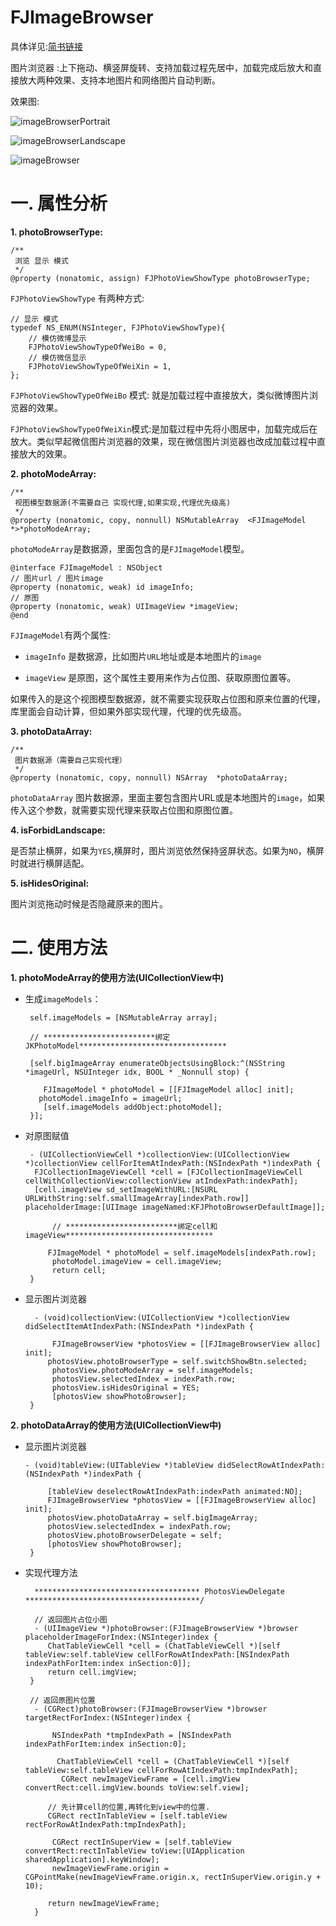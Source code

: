 # FJImageBrowser

具体详见:[简书链接](http://www.jianshu.com/p/57c94ab121c3)

图片浏览器 :上下拖动、横竖屏旋转、支持加载过程先居中，加载完成后放大和直接放大两种效果、支持本地图片和网络图片自动判断。

效果图:

![imageBrowserPortrait](https://github.com/fangjinfeng/FJImageBrowser/blob/master/FJImageBrowserDemo/Snapshots/imageBrowserPortrait.gif)

![imageBrowserLandscape](https://github.com/fangjinfeng/FJImageBrowser/blob/master/FJImageBrowserDemo/Snapshots/imageBrowserLandscape.gif)

![imageBrowser](https://github.com/fangjinfeng/FJImageBrowser/blob/master/FJImageBrowserDemo/Snapshots/imageBrowser.gif)


# 一. 属性分析

**1. photoBrowserType:**

    /**
     浏览 显示 模式
     */
    @property (nonatomic, assign) FJPhotoViewShowType photoBrowserType;

``FJPhotoViewShowType`` 有两种方式:

    // 显示 模式
    typedef NS_ENUM(NSInteger, FJPhotoViewShowType){
        // 模仿微博显示
        FJPhotoViewShowTypeOfWeiBo = 0,
        // 模仿微信显示
        FJPhotoViewShowTypeOfWeiXin = 1,
    };

``FJPhotoViewShowTypeOfWeiBo`` 模式: 就是加载过程中直接放大，类似微博图片浏览器的效果。

``FJPhotoViewShowTypeOfWeiXin``模式:是加载过程中先将小图居中，加载完成后在放大。类似早起微信图片浏览器的效果，现在微信图片浏览器也改成加载过程中直接放大的效果。

**2. photoModeArray:**

    /**
     视图模型数据源(不需要自己 实现代理,如果实现,代理优先级高)
     */
    @property (nonatomic, copy, nonnull) NSMutableArray  <FJImageModel *>*photoModeArray;

``photoModeArray``是数据源，里面包含的是``FJImageModel``模型。

    @interface FJImageModel : NSObject
    // 图片url / 图片image
    @property (nonatomic, weak) id imageInfo;
    // 原图
    @property (nonatomic, weak) UIImageView *imageView;
    @end

``FJImageModel``有两个属性:

- ``imageInfo`` 是数据源，比如图片``URL``地址或是本地图片的``image``

- ``imageView`` 是原图，这个属性主要用来作为占位图、获取原图位置等。

如果传入的是这个视图模型数据源，就不需要实现获取占位图和原来位置的代理，库里面会自动计算，但如果外部实现代理，代理的优先级高。

**3. photoDataArray:**

    /**
     图片数据源（需要自己实现代理）
     */
    @property (nonatomic, copy, nonnull) NSArray  *photoDataArray;

``photoDataArray`` 图片数据源，里面主要包含图片URL或是本地图片的``image``，如果传入这个参数，就需要实现代理来获取占位图和原图位置。

**4. isForbidLandscape:**

是否禁止横屏，如果为``YES``,横屏时，图片浏览依然保持竖屏状态。如果为``NO``，横屏时就进行横屏适配。

**5. isHidesOriginal:**

图片浏览拖动时候是否隐藏原来的图片。

# 二. 使用方法

**1. photoModeArray的使用方法(UICollectionView中)**

-  生成``imageModels``：


        self.imageModels = [NSMutableArray array];
    
        // *************************绑定JKPhotoModel*********************************
    
        [self.bigImageArray enumerateObjectsUsingBlock:^(NSString *imageUrl, NSUInteger idx, BOOL * _Nonnull stop) {
        
           FJImageModel * photoModel = [[FJImageModel alloc] init];
          photoModel.imageInfo = imageUrl;
           [self.imageModels addObject:photoModel];
        }];

- 对原图赋值


       - (UICollectionViewCell *)collectionView:(UICollectionView *)collectionView cellForItemAtIndexPath:(NSIndexPath *)indexPath {
        FJCollectionImageViewCell *cell = [FJCollectionImageViewCell cellWithCollectionView:collectionView atIndexPath:indexPath];
        [cell.imageView sd_setImageWithURL:[NSURL URLWithString:self.smallImageArray[indexPath.row]] placeholderImage:[UIImage imageNamed:KFJPhotoBrowserDefaultImage]];
    
            // *************************绑定cell和imageView*********************************
    
           FJImageModel * photoModel = self.imageModels[indexPath.row];
            photoModel.imageView = cell.imageView;
            return cell;
       }

- 显示图片浏览器


        - (void)collectionView:(UICollectionView *)collectionView didSelectItemAtIndexPath:(NSIndexPath *)indexPath {
    
            FJImageBrowserView *photosView = [[FJImageBrowserView alloc] init];
           photosView.photoBrowserType = self.switchShowBtn.selected;
            photosView.photoModeArray = self.imageModels;
            photosView.selectedIndex = indexPath.row;
            photosView.isHidesOriginal = YES;
            [photosView showPhotoBrowser];
       }

**2. photoDataArray的使用方法(UICollectionView中)**

- 显示图片浏览器


      - (void)tableView:(UITableView *)tableView didSelectRowAtIndexPath:(NSIndexPath *)indexPath {

           [tableView deselectRowAtIndexPath:indexPath animated:NO];
           FJImageBrowserView *photosView = [[FJImageBrowserView alloc] init];
           photosView.photoDataArray = self.bigImageArray;
           photosView.selectedIndex = indexPath.row;
           photosView.photoBrowserDelegate = self;
           [photosView showPhotoBrowser];
       }

- 实现代理方法



        ************************************* PhotosViewDelegate ***************************************/

        // 返回图片占位小图
        - (UIImageView *)photoBrowser:(FJImageBrowserView *)browser placeholderImageForIndex:(NSInteger)index {
           ChatTableViewCell *cell = (ChatTableViewCell *)[self tableView:self.tableView cellForRowAtIndexPath:[NSIndexPath indexPathForItem:index inSection:0]];
           return cell.imgView;
       }

       // 返回原图片位置
        - (CGRect)photoBrowser:(FJImageBrowserView *)browser targetRectForIndex:(NSInteger)index {
    
            NSIndexPath *tmpIndexPath = [NSIndexPath indexPathForItem:index inSection:0];
    
             ChatTableViewCell *cell = (ChatTableViewCell *)[self tableView:self.tableView cellForRowAtIndexPath:tmpIndexPath];
              CGRect newImageViewFrame = [cell.imgView convertRect:cell.imgView.bounds toView:self.view];
    
           // 先计算cell的位置,再转化到view中的位置.
           CGRect rectInTableView = [self.tableView rectForRowAtIndexPath:tmpIndexPath];
    
            CGRect rectInSuperView = [self.tableView convertRect:rectInTableView toView:[UIApplication sharedApplication].keyWindow];
            newImageViewFrame.origin = CGPointMake(newImageViewFrame.origin.x, rectInSuperView.origin.y + 10);

           return newImageViewFrame;
        }


